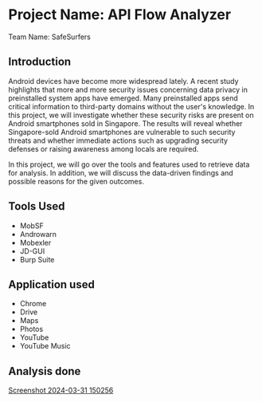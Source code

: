 # Project Name: API Flow Analyzer
Team Name: SafeSurfers
## Introduction
Android devices have become more widespread lately. A recent study highlights that more and more security issues concerning data privacy in preinstalled system apps have emerged. Many preinstalled apps send critical information to third-party domains without the user's knowledge. In this project, we will investigate whether these security risks are present on Android smartphones sold in Singapore. The results will reveal whether Singapore-sold Android smartphones are vulnerable to such security threats and whether immediate actions such as upgrading security defenses or raising awareness among locals are required. 

In this project, we will go over the tools and features used to retrieve data for analysis. In addition, we will discuss the data-driven findings and possible reasons for the given outcomes. 
## Tools Used
<uL>
  <li>MobSF</li>
  <li>Androwarn</li>
  <li>Mobexler</li>
  <li>JD-GUI</li>
  <li>Burp Suite</li>
</uL>

## Application used
<uL>
  <li>Chrome</li>
  <li>Drive</li>
  <li>Maps</li>
  <li>Photos</li>
  <li>YouTube</li>
  <li>YouTube Music</li>
</uL>

## Analysis done

[Screenshot 2024-03-31 150256](https://github.com/KotoneZQ/ICT2214-G31/assets/113297254/8ef96653-41d6-4286-8773-297e885159fb)
